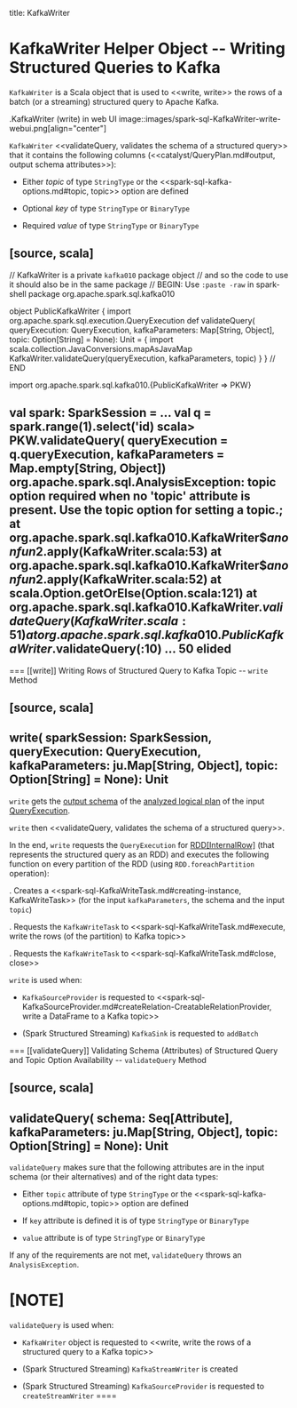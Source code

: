 title: KafkaWriter

# KafkaWriter Helper Object -- Writing Structured Queries to Kafka

`KafkaWriter` is a Scala object that is used to <<write, write>> the rows of a batch (or a streaming) structured query to Apache Kafka.

.KafkaWriter (write) in web UI
image::images/spark-sql-KafkaWriter-write-webui.png[align="center"]

`KafkaWriter` <<validateQuery, validates the schema of a structured query>> that it contains the following columns (<<catalyst/QueryPlan.md#output, output schema attributes>>):

* Either *topic* of type `StringType` or the <<spark-sql-kafka-options.md#topic, topic>> option are defined

* Optional *key* of type `StringType` or `BinaryType`

* Required *value* of type `StringType` or `BinaryType`

[source, scala]
----
// KafkaWriter is a private `kafka010` package object
// and so the code to use it should also be in the same package
// BEGIN: Use `:paste -raw` in spark-shell
package org.apache.spark.sql.kafka010

object PublicKafkaWriter {
  import org.apache.spark.sql.execution.QueryExecution
  def validateQuery(
      queryExecution: QueryExecution,
      kafkaParameters: Map[String, Object],
      topic: Option[String] = None): Unit = {
    import scala.collection.JavaConversions.mapAsJavaMap
    KafkaWriter.validateQuery(queryExecution, kafkaParameters, topic)
  }
}
// END

import org.apache.spark.sql.kafka010.{PublicKafkaWriter => PKW}

val spark: SparkSession = ...
val q = spark.range(1).select('id)
scala> PKW.validateQuery(
  queryExecution = q.queryExecution,
  kafkaParameters = Map.empty[String, Object])
org.apache.spark.sql.AnalysisException: topic option required when no 'topic' attribute is present. Use the topic option for setting a topic.;
  at org.apache.spark.sql.kafka010.KafkaWriter$$anonfun$2.apply(KafkaWriter.scala:53)
  at org.apache.spark.sql.kafka010.KafkaWriter$$anonfun$2.apply(KafkaWriter.scala:52)
  at scala.Option.getOrElse(Option.scala:121)
  at org.apache.spark.sql.kafka010.KafkaWriter$.validateQuery(KafkaWriter.scala:51)
  at org.apache.spark.sql.kafka010.PublicKafkaWriter$.validateQuery(<pastie>:10)
  ... 50 elided
----

=== [[write]] Writing Rows of Structured Query to Kafka Topic -- `write` Method

[source, scala]
----
write(
  sparkSession: SparkSession,
  queryExecution: QueryExecution,
  kafkaParameters: ju.Map[String, Object],
  topic: Option[String] = None): Unit
----

`write` gets the [output schema](catalyst/QueryPlan.md#output) of the [analyzed logical plan](QueryExecution.md#analyzed) of the input [QueryExecution](QueryExecution.md).

`write` then <<validateQuery, validates the schema of a structured query>>.

In the end, `write` requests the `QueryExecution` for [RDD[InternalRow]](QueryExecution.md#toRdd) (that represents the structured query as an RDD) and executes the following function on every partition of the RDD (using `RDD.foreachPartition` operation):

. Creates a <<spark-sql-KafkaWriteTask.md#creating-instance, KafkaWriteTask>> (for the input `kafkaParameters`, the schema and the input `topic`)

. Requests the `KafkaWriteTask` to <<spark-sql-KafkaWriteTask.md#execute, write the rows (of the partition) to Kafka topic>>

. Requests the `KafkaWriteTask` to <<spark-sql-KafkaWriteTask.md#close, close>>

`write` is used when:

* `KafkaSourceProvider` is requested to <<spark-sql-KafkaSourceProvider.md#createRelation-CreatableRelationProvider, write a DataFrame to a Kafka topic>>

* (Spark Structured Streaming) `KafkaSink` is requested to `addBatch`

=== [[validateQuery]] Validating Schema (Attributes) of Structured Query and Topic Option Availability -- `validateQuery` Method

[source, scala]
----
validateQuery(
  schema: Seq[Attribute],
  kafkaParameters: ju.Map[String, Object],
  topic: Option[String] = None): Unit
----

`validateQuery` makes sure that the following attributes are in the input schema (or their alternatives) and of the right data types:

* Either `topic` attribute of type `StringType` or the <<spark-sql-kafka-options.md#topic, topic>> option are defined

* If `key` attribute is defined it is of type `StringType` or `BinaryType`

* `value` attribute is of type `StringType` or `BinaryType`

If any of the requirements are not met, `validateQuery` throws an `AnalysisException`.

[NOTE]
====
`validateQuery` is used when:

* `KafkaWriter` object is requested to <<write, write the rows of a structured query to a Kafka topic>>

* (Spark Structured Streaming) `KafkaStreamWriter` is created

* (Spark Structured Streaming) `KafkaSourceProvider` is requested to `createStreamWriter`
====
